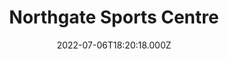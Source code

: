 ---
date: 2022-07-06T18:20:18.000Z
title: Northgate Sports Centre
latitude: 52.072378831081885
longitude: 1.1794459086599758
category: checkin
---